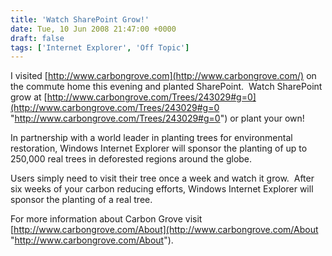 ```yaml
---
title: 'Watch SharePoint Grow!'
date: Tue, 10 Jun 2008 21:47:00 +0000
draft: false
tags: ['Internet Explorer', 'Off Topic']
---
```


I visited [http://www.carbongrove.com](http://www.carbongrove.com/) on the commute home this evening and planted SharePoint.  Watch SharePoint grow at [http://www.carbongrove.com/Trees/243029#g=0](http://www.carbongrove.com/Trees/243029#g=0 "http://www.carbongrove.com/Trees/243029#g=0") or plant your own!

In partnership with a world leader in planting trees for environmental restoration, Windows Internet Explorer will sponsor the planting of up to 250,000 real trees in deforested regions around the globe.

Users simply need to visit their tree once a week and watch it grow.  After six weeks of your carbon reducing efforts, Windows Internet Explorer will sponsor the planting of a real tree.

For more information about Carbon Grove visit [http://www.carbongrove.com/About](http://www.carbongrove.com/About "http://www.carbongrove.com/About").